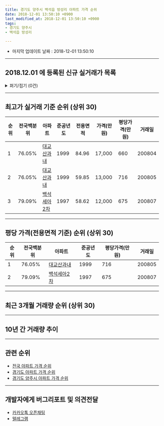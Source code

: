 ```yaml
---
title: 경기도 양주시 백석읍 방성리 아파트 가격 순위
date: 2018-12-01 13:50:10 +0900
last_modified_at: 2018-12-01 13:50:10 +0900
tags:
- 경기도 양주시
- 백석읍 방성리

---
```


* 마지막 업데이트 날짜 : 2018-12-01 13:50:10

---

## 2018.12.01 에 등록된 신규 실거래가 목록

<details>
<summary>펴기/접기 (0건)</summary>
<div markdown="1">

|아파트|전국백분위|준공년도|전용면적|가격(만원)|평당가격(만원)|거래일|
|---|---|---|---|---|---|---|
|없음|||||||


</div>
</details>

---

## 최고가 실거래 기준 순위 (상위 30)


|순위|전국백분위|아파트|준공년도|전용면적|가격(만원)|평당가격(만원)|거래일|
|---|---|---|---|---|---|---|---|
|1|76.05%|[대교산과내](https://search.naver.com/search.naver?query=%EA%B2%BD%EA%B8%B0%EB%8F%84+%EC%96%91%EC%A3%BC%EC%8B%9C+%EB%B0%B1%EC%84%9D%EC%9D%8D+%EB%B0%A9%EC%84%B1%EB%A6%AC+%EB%8C%80%EA%B5%90%EC%82%B0%EA%B3%BC%EB%82%B4)|1999|84.96|17,000|660|200804|
|2|76.05%|[대교산과내](https://search.naver.com/search.naver?query=%EA%B2%BD%EA%B8%B0%EB%8F%84+%EC%96%91%EC%A3%BC%EC%8B%9C+%EB%B0%B1%EC%84%9D%EC%9D%8D+%EB%B0%A9%EC%84%B1%EB%A6%AC+%EB%8C%80%EA%B5%90%EC%82%B0%EA%B3%BC%EB%82%B4)|1999|59.85|13,000|716|200805|
|3|79.09%|[백석세아2차](https://search.naver.com/search.naver?query=%EA%B2%BD%EA%B8%B0%EB%8F%84+%EC%96%91%EC%A3%BC%EC%8B%9C+%EB%B0%B1%EC%84%9D%EC%9D%8D+%EB%B0%A9%EC%84%B1%EB%A6%AC+%EB%B0%B1%EC%84%9D%EC%84%B8%EC%95%842%EC%B0%A8)|1997|58.62|12,000|675|200807|


---

## 평당 가격(전용면적 기준) 순위 (상위 30)


|순위|전국백분위|아파트|준공년도|평당가격(만원)|거래일|
|---|---|---|---|---|---|
|1|76.05%|[대교산과내](https://search.naver.com/search.naver?query=%EA%B2%BD%EA%B8%B0%EB%8F%84+%EC%96%91%EC%A3%BC%EC%8B%9C+%EB%B0%B1%EC%84%9D%EC%9D%8D+%EB%B0%A9%EC%84%B1%EB%A6%AC+%EB%8C%80%EA%B5%90%EC%82%B0%EA%B3%BC%EB%82%B4)|1999|716|200805|
|2|79.09%|[백석세아2차](https://search.naver.com/search.naver?query=%EA%B2%BD%EA%B8%B0%EB%8F%84+%EC%96%91%EC%A3%BC%EC%8B%9C+%EB%B0%B1%EC%84%9D%EC%9D%8D+%EB%B0%A9%EC%84%B1%EB%A6%AC+%EB%B0%B1%EC%84%9D%EC%84%B8%EC%95%842%EC%B0%A8)|1997|675|200807|


---

## 최근 3개월 거래량 순위 (상위 30)


<div style="width:100%;">
    <canvas id="deal_count_ranking" height="250"></canvas>
</div>


<script>
new Chart(document.getElementById("deal_count_ranking"), {
    type: 'horizontalBar',
    data: {
        labels: ['백석세아2차', '대교산과내'],
        datasets: [{
            label: '실거래 수',
            data: [2, 1],
            borderColor: "rgba(255, 0, 128, 1)",
            backgroundColor: "rgba(255, 0, 128, 0.5)",
            fill: false,
        }]
    },
    options: {
        responsive: true,
        title: {
            display: true,
            text: '최근 3개월 거래량 순위'
        },
        tooltips: {
            mode: 'index',
            intersect: false,
            callbacks: {
                title: function(tooltipItems, data) {
                    return "실거래 수:";
                },
                label: function(tooltipItem, data) {
                    return data.labels[tooltipItem.index] + ": " + tooltipItem.xLabel;
                }
            }
        },
        hover: {
            mode: 'nearest',
            intersect: true
        },
        scales: {
            xAxes: [{
                display: true,
                scaleLabel: {
                    display: true,
                    labelString: '실거래 수'
                },
                ticks: {
                    suggestedMin: 0,
                }
            }],
            yAxes: [{
                display: true,
                ticks: {
                    autoSkip: false,
                    callback: function(value, index, values) {
                        if (value.length > 15)
                            return value.substr(0, 13) + "...";
                        else
                            return value;
                    }
                },
                scaleLabel: {
                    display: false,
                }
            }]
        }
    }
});

</script>


---

## 10년 간 거래량 추이


<div style="width:100%;">
    <canvas id="deal_progress" height="250"></canvas>
</div>

<script>
new Chart(document.getElementById("deal_progress"), {
    type: 'line',
    data: {
        labels: ['200812','200901','200902','200903','200904','200905','200906','200907','200908','200909','200910','200911','200912','201001','201002','201003','201004','201005','201006','201007','201008','201009','201010','201011','201012','201101','201102','201103','201104','201105','201106','201107','201108','201109','201110','201111','201112','201201','201202','201203','201204','201205','201206','201207','201208','201209','201210','201211','201212','201301','201302','201303','201304','201305','201306','201307','201308','201309','201310','201311','201312','201401','201402','201403','201404','201405','201406','201407','201408','201409','201410','201411','201412','201501','201502','201503','201504','201505','201506','201507','201508','201509','201510','201511','201512','201601','201602','201603','201604','201605','201606','201607','201608','201609','201610','201611','201612','201701','201702','201703','201704','201705','201706','201707','201708','201709','201710','201711','201712','201801','201802','201803','201804','201805','201806','201807','201808','201809','201810','201811','201812'],
        datasets: [{
            label: '실거래 수',
            pointRadius: 1,
            data: [0, 0, 0, 1, 0, 1, 5, 2, 2, 1, 4, 1, 0, 1, 3, 0, 0, 0, 0, 3, 1, 2, 0, 0, 0, 1, 3, 2, 0, 2, 0, 3, 4, 5, 7, 0, 0, 2, 3, 4, 1, 1, 2, 2, 2, 1, 1, 1, 0, 1, 0, 1, 3, 3, 1, 2, 3, 3, 1, 0, 0, 2, 1, 0, 2, 4, 2, 1, 2, 3, 5, 3, 2, 0, 1, 3, 3, 3, 3, 6, 6, 2, 5, 1, 3, 4, 2, 9, 3, 3, 2, 5, 9, 4, 5, 1, 2, 2, 6, 0, 2, 2, 6, 2, 2, 4, 4, 6, 4, 1, 2, 1, 2, 0, 3, 3, 3, 7, 3, 0, 0],
            borderColor: "rgba(255, 201, 14, 1)",
            backgroundColor: "rgba(255, 201, 14, 0.5)",
            fill: true,
        }]
    },
    options: {
        responsive: true,
        title: {
            display: true,
            text: '10년간 거래량 추이'
        },
        tooltips: {
            mode: 'index',
            intersect: false,
        },
        hover: {
            mode: 'nearest',
            intersect: true
        },
        scales: {
            xAxes: [{
                display: true,
                scaleLabel: {
                    display: true,
                    labelString: '년/월'
                }
            }],
            yAxes: [{
                display: true,
                ticks: {
                    suggestedMin: 0,
                },
                scaleLabel: {
                    display: true,
                    labelString: '실거래 수'
                }
            }]
        }
    }
});

</script>


---

## 관련 순위

- [전국 아파트 가격 순위](https://inasie.github.io/apt-ranking/전국)
- [경기도 아파트 가격 순위](https://inasie.github.io/apt-ranking/경기도)
- [경기도 양주시 아파트 가격 순위](https://inasie.github.io/apt-ranking/경기도-양주시)


---

## 개발자에게 버그리포트 및 의견전달

- [카카오톡 오픈채팅](https://open.kakao.com/o/gLJUAP4)
- [텔레그램](https://t.me/inasie)

